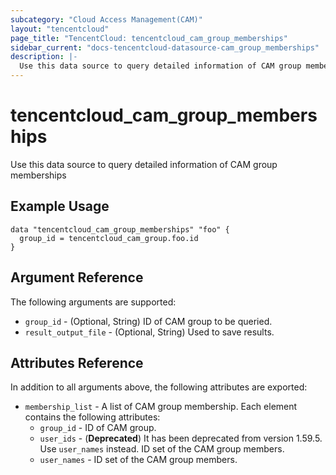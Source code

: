 ```yaml
---
subcategory: "Cloud Access Management(CAM)"
layout: "tencentcloud"
page_title: "TencentCloud: tencentcloud_cam_group_memberships"
sidebar_current: "docs-tencentcloud-datasource-cam_group_memberships"
description: |-
  Use this data source to query detailed information of CAM group memberships
---
```


# tencentcloud_cam_group_memberships

Use this data source to query detailed information of CAM group memberships

## Example Usage

```hcl
data "tencentcloud_cam_group_memberships" "foo" {
  group_id = tencentcloud_cam_group.foo.id
}
```

## Argument Reference

The following arguments are supported:

* `group_id` - (Optional, String) ID of CAM group to be queried.
* `result_output_file` - (Optional, String) Used to save results.

## Attributes Reference

In addition to all arguments above, the following attributes are exported:

* `membership_list` - A list of CAM group membership. Each element contains the following attributes:
  * `group_id` - ID of CAM group.
  * `user_ids` - (**Deprecated**) It has been deprecated from version 1.59.5. Use `user_names` instead. ID set of the CAM group members.
  * `user_names` - ID set of the CAM group members.



